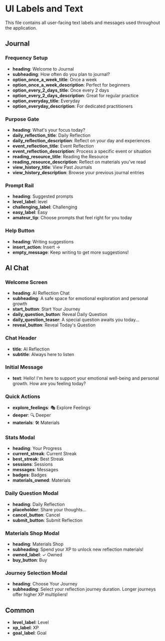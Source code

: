 # UI Labels and Text

This file contains all user-facing text labels and messages used throughout the application.

## Journal

### Frequency Setup
- **heading**: Welcome to Journal
- **subheading**: How often do you plan to journal?
- **option_once_a_week_title**: Once a week
- **option_once_a_week_description**: Perfect for beginners
- **option_every_2_days_title**: Once every 2 days
- **option_every_2_days_description**: Great for regular practice
- **option_everyday_title**: Everyday
- **option_everyday_description**: For dedicated practitioners

### Purpose Gate
- **heading**: What's your focus today?
- **daily_reflection_title**: Daily Reflection
- **daily_reflection_description**: Reflect on your day and experiences
- **event_reflection_title**: Event Reflection
- **event_reflection_description**: Process a specific event or situation
- **reading_resource_title**: Reading the Resource
- **reading_resource_description**: Reflect on materials you've read
- **view_history_title**: View Past Journals
- **view_history_description**: Browse your previous journal entries

### Prompt Rail
- **heading**: Suggested prompts
- **level_label**: level
- **challenging_label**: Challenging
- **easy_label**: Easy
- **amateur_tip**: Choose prompts that feel right for you today

### Help Button
- **heading**: Writing suggestions
- **insert_action**: Insert →
- **empty_message**: Keep writing to get more suggestions!

## AI Chat

### Welcome Screen
- **heading**: AI Reflection Chat
- **subheading**: A safe space for emotional exploration and personal growth
- **start_button**: Start Your Journey
- **daily_question_button**: Reveal Daily Question
- **daily_question_teaser**: A special question awaits you today...
- **reveal_button**: Reveal Today's Question

### Chat Header
- **title**: AI Reflection
- **subtitle**: Always here to listen

### Initial Message
- **text**: Hello! I'm here to support your emotional well-being and personal growth. How are you feeling today?

### Quick Actions
- **explore_feelings**: 🎭 Explore Feelings
- **deeper**: 🔍 Deeper
- **materials**: 🛠️ Materials

### Stats Modal
- **heading**: Your Progress
- **current_streak**: Current Streak
- **best_streak**: Best Streak
- **sessions**: Sessions
- **messages**: Messages
- **badges**: Badges
- **materials_owned**: Materials

### Daily Question Modal
- **heading**: Daily Reflection
- **placeholder**: Share your thoughts...
- **cancel_button**: Cancel
- **submit_button**: Submit Reflection

### Materials Shop Modal
- **heading**: Materials Shop
- **subheading**: Spend your XP to unlock new reflection materials!
- **owned_label**: ✓ Owned
- **buy_button**: Buy

### Journey Selection Modal
- **heading**: Choose Your Journey
- **subheading**: Select your reflection journey duration. Longer journeys offer higher XP multipliers!

## Common
- **level_label**: Level
- **xp_label**: XP
- **goal_label**: Goal
